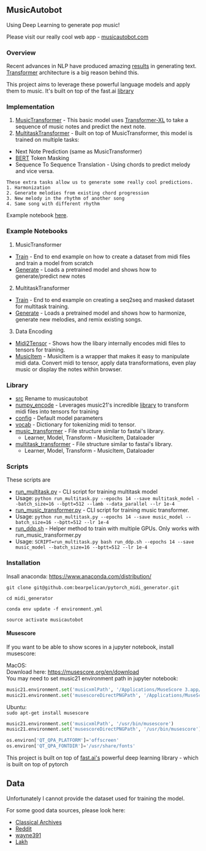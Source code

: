 ## MusicAutobot

Using Deep Learning to generate pop music! 

Please visit our really cool web app - [musicautobot.com](musicautobot.com)

### Overview

Recent advances in NLP have produced amazing [results](https://transformer.huggingface.co/) in generating text. 
[Transformer](http://jalammar.github.io/illustrated-transformer/) architecture is a big reason behind this.

This project aims to leverage these powerful language models and apply them to music. It's built on top of the fast.ai [library](https://github.com/fastai/fastai)

### Implementation

1. [MusicTransformer](src/music_transformer) - This basic model uses [Transformer-XL](https://github.com/kimiyoung/transformer-xl) to take a sequence of music notes and predict the next note.
2. [MultitaskTransformer](src/multitask_transformer) - Built on top of MusicTransformer, this model is trained on multiple tasks:
 * Next Note Prediction (same as MusicTransformer)
 * [BERT](https://github.com/google-research/bert) Token Masking
 * Sequence To Sequence Translation - Using chords to predict melody and vice versa.
```
These extra tasks allow us to generate some really cool predictions. 
1. Harmonization
2. Generate melodies from existing chord progression
3. New melody in the rhythm of another song
4. Same song with different rhythm
```
Example notebook [here](notebooks/multitask_transformer/Generate.ipynb).

### Example Notebooks

1. MusicTransformer
 * [Train](notebooks/music_transformer/Train.ipynb) - End to end example on how to create a dataset from midi files and train a model from scratch
 * [Generate](notebooks/music_tranformer/Generate.ipynb) - Loads a pretrained model and shows how to generate/predict new notes
 
2. MultitaskTransformer
 * [Train](notebooks/music_transformer/Train.ipynb) - End to end example on creating a seq2seq and masked dataset for multitask training.
 * [Generate](notebooks/music_tranformer/Generate.ipynb) - Loads a pretrained model and shows how to harmonize, generate new melodies, and remix existing songs.
 
3. Data Encoding
 * [Midi2Tensor](notebooks/data_encoding/Midi2Tensor.ipynb) - Shows how the libary internally encodes midi files to tensors for training.
 * [MusicItem](notebooks/data_encoding/MusicItem-Transforms.ipynb) - MusicItem is a wrapper that makes it easy to manipulate midi data. Convert midi to tensor, apply data transformations, even play music or display the notes within browser.
 
### Library

* [src](src) Rename to musicautobot
 * [numpy_encode](src/numpy_encode.py) - Leverages music21's incredible [library](https://web.mit.edu/music21/) to transform midi files into tensors for training
 * [config](src/config.py) - Default model parameters
 * [vocab](src/vocab.py) - Dictionary for tokenizing midi to tensor. 
 * [music_transformer](src/music_transformer) - File structure similar to fastai's library.
   * Learner, Model, Transform - MusicItem, Dataloader
 * [multitask_transformer](src/multitasl_transformer) - File structure similar to fastai's library.
   * Learner, Model, Transform - MusicItem, Dataloader

### Scripts

These scripts are 
* [run_multitask.py](scripts/run_multitask.py) - CLI script for training multitask model
 * Usage: `python run_multitask.py --epochs 14 --save multitask_model --batch_size=16 --bptt=512 --lamb --data_parallel --lr 1e-4`
* [run_music_transformer.py](scripts/run_music_transformer.py) - CLI script for training music transformer.
 * Usage: `python run_multitask.py --epochs 14 --save music_model --batch_size=16 --bptt=512 --lr 1e-4`
* [run_ddp.sh](scripts/run_ddp.sh) - Helper method to train with multiple GPUs. Only works with run_music_transformer.py
 * Usage: `SCRIPT=run_multitask.py bash run_ddp.sh --epochs 14 --save music_model --batch_size=16 --bptt=512 --lr 1e-4`

### Installation

Insall anaconda: https://www.anaconda.com/distribution/  

`git clone git@github.com:bearpelican/pytorch_midi_generator.git`

`cd midi_generator`

`conda env update -f environment.yml`

`source activate musicautobot`

#### Musescore
If you want to be able to show scores in a jupyter notebook, install musescore:  

MacOS:  
Download here: https://musescore.org/en/download  
You may need to set music21 environment path in jupyter notebook:  
```python
music21.environment.set('musicxmlPath', '/Applications/MuseScore 3.app/Contents/MacOS/mscore')
music21.environment.set('musescoreDirectPNGPath', '/Applications/MuseScore 3.app/Contents/MacOS/mscore')
```

Ubuntu:  
`sudo apt-get install musescore`  
```python
music21.environment.set('musicxmlPath', '/usr/bin/musescore')
music21.environment.set('musescoreDirectPNGPath', '/usr/bin/musescore')

os.environ['QT_QPA_PLATFORM']='offscreen'
os.environ['QT_QPA_FONTDIR']='/usr/share/fonts'
```


This project is built on top of [fast.ai's](https://github.com/fastai/fastai) powerful deep learning library - which is built on top of pytorch



## Data

Unfortunately I cannot provide the dataset used for training the model.

For some good data sources, please look here:

* [Classical Archives](https://www.classicalarchives.com/)
* [Reddit](https://www.reddit.com/r/datasets/comments/3akhxy/the_largest_midi_collection_on_the_internet/)
* [wayne391](https://github.com/wayne391/Lead-Sheet-Dataset)
* [Lakh](https://colinraffel.com/projects/lmd/)


